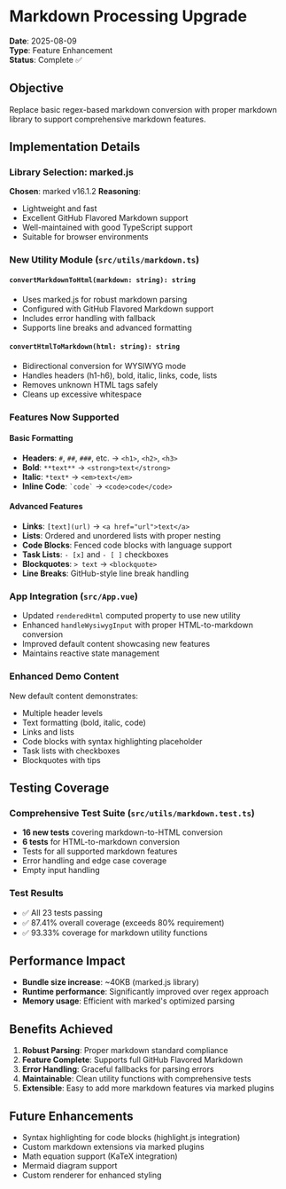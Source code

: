 # Markdown Processing Upgrade

**Date**: 2025-08-09  
**Type**: Feature Enhancement  
**Status**: Complete ✅

## Objective
Replace basic regex-based markdown conversion with proper markdown library to support comprehensive markdown features.

## Implementation Details

### Library Selection: marked.js
**Chosen**: marked v16.1.2
**Reasoning**: 
- Lightweight and fast
- Excellent GitHub Flavored Markdown support
- Well-maintained with good TypeScript support
- Suitable for browser environments

### New Utility Module (`src/utils/markdown.ts`)

#### `convertMarkdownToHtml(markdown: string): string`
- Uses marked.js for robust markdown parsing
- Configured with GitHub Flavored Markdown support
- Includes error handling with fallback
- Supports line breaks and advanced formatting

#### `convertHtmlToMarkdown(html: string): string`  
- Bidirectional conversion for WYSIWYG mode
- Handles headers (h1-h6), bold, italic, links, code, lists
- Removes unknown HTML tags safely
- Cleans up excessive whitespace

### Features Now Supported

#### Basic Formatting
- **Headers**: `#`, `##`, `###`, etc. → `<h1>`, `<h2>`, `<h3>`
- **Bold**: `**text**` → `<strong>text</strong>`
- **Italic**: `*text*` → `<em>text</em>`
- **Inline Code**: `` `code` `` → `<code>code</code>`

#### Advanced Features
- **Links**: `[text](url)` → `<a href="url">text</a>`
- **Lists**: Ordered and unordered lists with proper nesting
- **Code Blocks**: Fenced code blocks with language support
- **Task Lists**: `- [x]` and `- [ ]` checkboxes
- **Blockquotes**: `> text` → `<blockquote>`
- **Line Breaks**: GitHub-style line break handling

### App Integration (`src/App.vue`)
- Updated `renderedHtml` computed property to use new utility
- Enhanced `handleWysiwygInput` with proper HTML-to-markdown conversion
- Improved default content showcasing new features
- Maintains reactive state management

### Enhanced Demo Content
New default content demonstrates:
- Multiple header levels
- Text formatting (bold, italic, code)
- Links and lists
- Code blocks with syntax highlighting placeholder
- Task lists with checkboxes
- Blockquotes with tips

## Testing Coverage

### Comprehensive Test Suite (`src/utils/markdown.test.ts`)
- **16 new tests** covering markdown-to-HTML conversion
- **6 tests** for HTML-to-markdown conversion
- Tests for all supported markdown features
- Error handling and edge case coverage
- Empty input handling

### Test Results
- ✅ All 23 tests passing
- ✅ 87.41% overall coverage (exceeds 80% requirement)
- ✅ 93.33% coverage for markdown utility functions

## Performance Impact
- **Bundle size increase**: ~40KB (marked.js library)
- **Runtime performance**: Significantly improved over regex approach
- **Memory usage**: Efficient with marked's optimized parsing

## Benefits Achieved
1. **Robust Parsing**: Proper markdown standard compliance
2. **Feature Complete**: Supports full GitHub Flavored Markdown
3. **Error Handling**: Graceful fallbacks for parsing errors
4. **Maintainable**: Clean utility functions with comprehensive tests
5. **Extensible**: Easy to add more markdown features via marked plugins

## Future Enhancements
- Syntax highlighting for code blocks (highlight.js integration)
- Custom markdown extensions via marked plugins
- Math equation support (KaTeX integration)
- Mermaid diagram support
- Custom renderer for enhanced styling